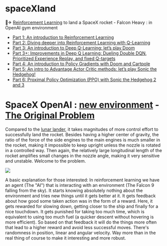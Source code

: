 # spaceXland
🗽✈ [Reinforcement Learning](https://medium.freecodecamp.org/an-introduction-to-reinforcement-learning-4339519de419) to land a SpaceX rocket - Falcon Heavy : in OpenAI gym environment

- [Part 1: An introduction to Reinforcement Learning](codecamp.org/an-introduction-to-reinforcement-learning-4339519de419)
- [Part 2: Diving deeper into Reinforcement Learning with Q-Learning](https://medium.freecodecamp.org/diving-deeper-into-reinforcement-learning-with-q-learning-c18d0db58efe)
- [Part 3: An introduction to Deep Q-Learning: let’s play Doom](https://medium.freecodecamp.org/an-introduction-to-deep-q-learning-lets-play-doom-54d02d8017d8)
- [Part 3+: Improvements in Deep Q Learning: Dueling Double DQN, Prioritized Experience Replay, and fixed Q-targets](https://medium.freecodecamp.org/improvements-in-deep-q-learning-dueling-double-dqn-prioritized-experience-replay-and-fixed-58b130cc5682)
- [Part 4: An introduction to Policy Gradients with Doom and Cartpole](https://medium.freecodecamp.org/an-introduction-to-policy-gradients-with-cartpole-and-doom-495b5ef2207f)
- [Part 5: An intro to Advantage Actor Critic methods: let’s play Sonic the Hedgehog!](https://medium.freecodecamp.org/an-intro-to-advantage-actor-critic-methods-lets-play-sonic-the-hedgehog-86d6240171d)
- [Part 6: Proximal Policy Optimization (PPO) with Sonic the Hedgehog 2 and 3]()

# SpaceX OpenAI : [new environment](https://discuss.openai.com/t/new-spacex-openai-gym-environment/3287) -  [The Original Problem](https://github.com/arex18/rocket-lander)

Compared to the [lunar lander](https://gym.openai.com/envs/LunarLander-v2/), it takes magnitudes of more control effort to successfully land the rocket. Besides having a higher center of gravity, the ratio of the force of the side engines to the main engines is much smaller in the rocket, making it impossible to keep upright unless the nozzle is rotated in a controlled way. Then again, the relatively large longitudinal length of the rocket amplifies small changes in the nozzle angle, making it very sensitive and unstable. Welcome to the problem.

<img src="https://github.com/SKKSaikia/spaceXland/blob/master/falcon-heavy.gif">

A basic explanation for those interested:
In reinforcement learning we have an agent (The "AI") that is interacting with an environment (The Falcon 9 falling from the sky). It starts knowing absolutely nothing about the environment and tries new things until it gets better at it. It gets feedback about how good some taken action was in the form of a reward. Here, it gets rewarded for slowing down, getting closer to the ship and finally for a nice touchdown. It gets punished for taking too much time, which is equivalent to using too much fuel (a quicker descent without hovering is more efficient). So based on that feedback it will do the things more often that lead to a higher reward and avoid less successful moves. There's randomness in position, linear and angular velocity. Way more than in the real thing of course to make it interesting and more robust.
